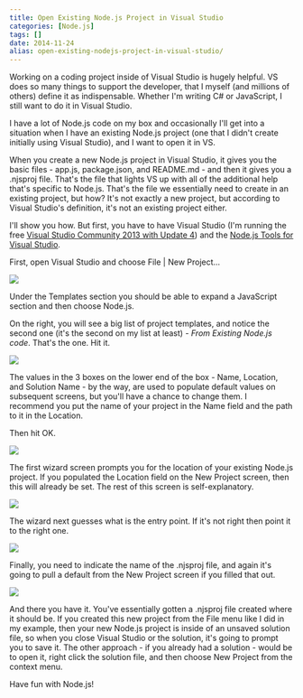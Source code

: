 ```yaml
---
title: Open Existing Node.js Project in Visual Studio
categories: [Node.js]
tags: []
date: 2014-11-24
alias: open-existing-nodejs-project-in-visual-studio/
---
```


Working on a coding project inside of Visual Studio is hugely helpful. VS does so many things to support the developer, that I myself (and millions of others) define it as indispensable. Whether I&#39;m writing C# or JavaScript, I still want to do it in Visual Studio.

I have a lot of Node.js code on my box and occasionally I&#39;ll get into a situation when I have an existing Node.js project (one that I didn&#39;t create initially using Visual Studio), and I want to open it in VS.

When you create a new Node.js project in Visual Studio, it gives you the basic files - app.js, package.json, and README.md - and then it gives you a .njsproj file. That&#39;s the file that lights VS up with all of the additional help that&#39;s specific to Node.js. That&#39;s the file we essentially need to create in an existing project, but how? It&#39;s not exactly a new project, but according to Visual Studio&#39;s definition, it&#39;s not an existing project either.

I&#39;ll show you how. But first, you have to have Visual Studio (I&#39;m running the free [Visual Studio Community 2013 with Update 4](http://www.visualstudio.com/downloads/download-visual-studio-vs)) and the [Node.js Tools for Visual Studio](https://nodejstools.codeplex.com/).

First, open Visual Studio and choose File | New Project...

![](/files/existingnode_01.png)

Under the Templates section you should be able to expand a JavaScript section and then choose Node.js.

On the right, you will see a big list of project templates, and notice the second one (it&#39;s the second on my list at least) - _From Existing Node.js code_. That&#39;s the one. Hit it.

![](/files/existingnode_02.png)

The values in the 3 boxes on the lower end of the box - Name, Location, and Solution Name - by the way, are used to populate default values on subsequent screens, but you&#39;ll have a chance to change them. I recommend you put the name of your project in the Name field and the path to it in the Location.

Then hit OK.

![](/files/existingnode_03.png)

The first wizard screen prompts you for the location of your existing Node.js project. If you populated the Location field on the New Project screen, then this will already be set. The rest of this screen is self-explanatory.

![](/files/existingnode_04.png)

The wizard next guesses what is the entry point. If it&#39;s not right then point it to the right one.

![](/files/existingnode_05.png)

Finally, you need to indicate the name of the .njsproj file, and again it&#39;s going to pull a default from the New Project screen if you filled that out.

![](/files/existingnode_06.png)

And there you have it. You&#39;ve essentially gotten a .njsproj file created where it should be. If you created this new project from the File menu like I did in my example, then your new Node.js project is inside of an unsaved solution file, so when you close Visual Studio or the solution, it&#39;s going to prompt you to save it. The other approach - if you already had a solution - would be to open it, right click the solution file, and then choose New Project from the context menu.

Have fun with Node.js! 